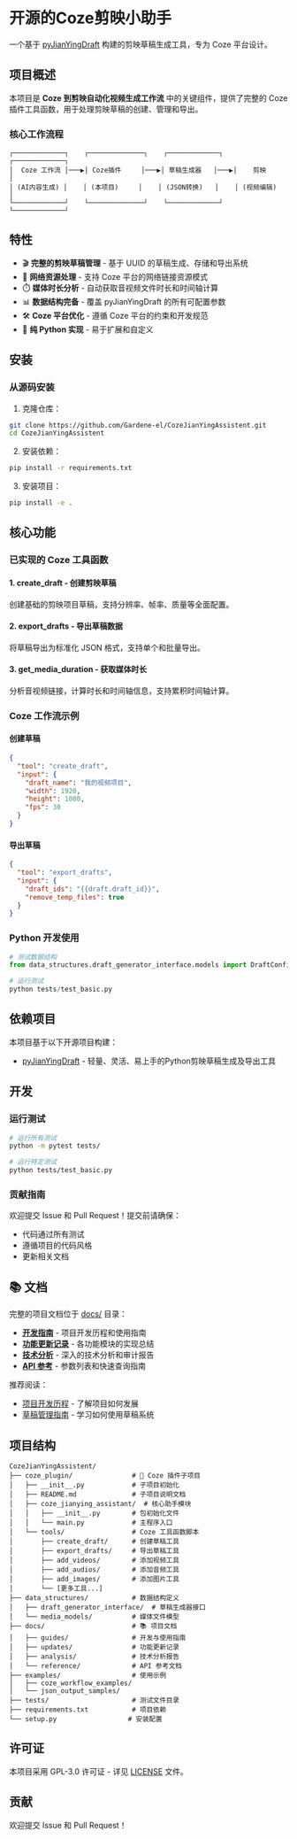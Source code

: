 # 开源的Coze剪映小助手

一个基于 [pyJianYingDraft](https://github.com/GuanYixuan/pyJianYingDraft) 构建的剪映草稿生成工具，专为 Coze 平台设计。

## 项目概述

本项目是 **Coze 到剪映自动化视频生成工作流** 中的关键组件，提供了完整的 Coze 插件工具函数，用于处理剪映草稿的创建、管理和导出。

### 核心工作流程

```
┌─────────────┐    ┌──────────────┐    ┌─────────────┐    ┌─────────────┐
│  Coze 工作流 │───▶│ Coze插件     │───▶│ 草稿生成器   │───▶│    剪映     │
│ (AI内容生成) │    │ (本项目)     │    │ (JSON转换)   │    │ (视频编辑)   │
└─────────────┘    └──────────────┘    └─────────────┘    └─────────────┘
```

## 特性

- 🎬 **完整的剪映草稿管理** - 基于 UUID 的草稿生成、存储和导出系统
- 🔗 **网络资源处理** - 支持 Coze 平台的网络链接资源模式
- ⏱️ **媒体时长分析** - 自动获取音视频文件时长和时间轴计算
- 📊 **数据结构完备** - 覆盖 pyJianYingDraft 的所有可配置参数
- 🛠️ **Coze 平台优化** - 遵循 Coze 平台的约束和开发规范
- 🐍 **纯 Python 实现** - 易于扩展和自定义

## 安装

### 从源码安装

1. 克隆仓库：
```bash
git clone https://github.com/Gardene-el/CozeJianYingAssistent.git
cd CozeJianYingAssistent
```

2. 安装依赖：
```bash
pip install -r requirements.txt
```

3. 安装项目：
```bash
pip install -e .
```

## 核心功能

### 已实现的 Coze 工具函数

#### 1. create_draft - 创建剪映草稿
创建基础的剪映项目草稿，支持分辨率、帧率、质量等全面配置。

#### 2. export_drafts - 导出草稿数据  
将草稿导出为标准化 JSON 格式，支持单个和批量导出。

#### 3. get_media_duration - 获取媒体时长
分析音视频链接，计算时长和时间轴信息，支持累积时间轴计算。

### Coze 工作流示例

#### 创建草稿
```json
{
  "tool": "create_draft",
  "input": {
    "draft_name": "我的视频项目",
    "width": 1920,
    "height": 1080,
    "fps": 30
  }
}
```

#### 导出草稿
```json
{
  "tool": "export_drafts", 
  "input": {
    "draft_ids": "{{draft.draft_id}}",
    "remove_temp_files": true
  }
}
```

### Python 开发使用
```python
# 测试数据结构
from data_structures.draft_generator_interface.models import DraftConfig

# 运行测试
python tests/test_basic.py
```

## 依赖项目

本项目基于以下开源项目构建：

- [pyJianYingDraft](https://github.com/GuanYixuan/pyJianYingDraft) - 轻量、灵活、易上手的Python剪映草稿生成及导出工具

## 开发

### 运行测试
```bash
# 运行所有测试
python -m pytest tests/

# 运行特定测试
python tests/test_basic.py
```

### 贡献指南
欢迎提交 Issue 和 Pull Request！提交前请确保：
- 代码通过所有测试
- 遵循项目的代码风格
- 更新相关文档

## 📚 文档

完整的项目文档位于 [docs/](./docs/) 目录：

- **[开发指南](./docs/guides/)** - 项目开发历程和使用指南
- **[功能更新记录](./docs/updates/)** - 各功能模块的实现总结
- **[技术分析](./docs/analysis/)** - 深入的技术分析和审计报告
- **[API 参考](./docs/reference/)** - 参数列表和快速查询指南

推荐阅读：
- [项目开发历程](./docs/guides/DEVELOPMENT_ROADMAP.md) - 了解项目如何发展
- [草稿管理指南](./docs/guides/DRAFT_MANAGEMENT_GUIDE.md) - 学习如何使用草稿系统

## 项目结构

```
CozeJianYingAssistent/
├── coze_plugin/               # 🔌 Coze 插件子项目
│   ├── __init__.py            # 子项目初始化
│   ├── README.md              # 子项目说明文档
│   ├── coze_jianying_assistant/  # 核心助手模块
│   │   ├── __init__.py        # 包初始化文件
│   │   └── main.py            # 主程序入口
│   └── tools/                 # Coze 工具函数脚本
│       ├── create_draft/      # 创建草稿工具
│       ├── export_drafts/     # 导出草稿工具
│       ├── add_videos/        # 添加视频工具
│       ├── add_audios/        # 添加音频工具
│       ├── add_images/        # 添加图片工具
│       └── [更多工具...]
├── data_structures/           # 数据结构定义
│   ├── draft_generator_interface/  # 草稿生成器接口
│   └── media_models/          # 媒体文件模型
├── docs/                      # 📚 项目文档
│   ├── guides/                # 开发与使用指南
│   ├── updates/               # 功能更新记录
│   ├── analysis/              # 技术分析报告
│   └── reference/             # API 参考文档
├── examples/                  # 使用示例
│   ├── coze_workflow_examples/
│   └── json_output_samples/
├── tests/                     # 测试文件目录
├── requirements.txt           # 项目依赖
└── setup.py                  # 安装配置
```

## 许可证

本项目采用 GPL-3.0 许可证 - 详见 [LICENSE](LICENSE) 文件。

## 贡献

欢迎提交 Issue 和 Pull Request！
